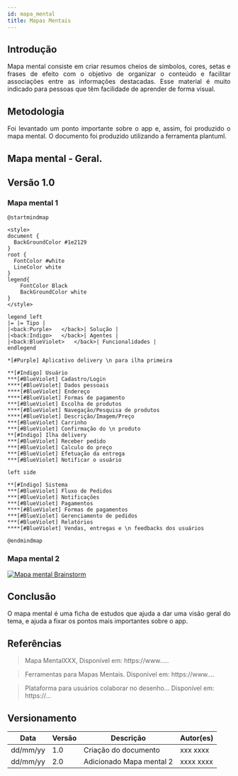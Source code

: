 ```yaml
---
id: mapa_mental
title: Mapas Mentais
---
```

 
## Introdução
 
<p align = "justify">
Mapa mental consiste em criar resumos cheios de símbolos, cores, setas e frases de efeito com o objetivo de organizar o conteúdo e facilitar associações entre as informações destacadas. Esse material é muito indicado para pessoas que têm facilidade de aprender de forma visual.
</p>
 
## Metodologia
 
<p align = "justify">
Foi levantado um ponto importante sobre o app e, assim, foi produzido o mapa mental. O documento foi produzido utilizando a ferramenta plantuml.
</p>
 
## Mapa mental - Geral.
 
## Versão 1.0
 
### Mapa mental 1
```puml
@startmindmap

<style>
document {
  BackGroundColor #1e2129
}
root {
  FontColor #white
  LineColor white
}
legend{
    FontColor Black
    BackGroundColor white
}
</style>

legend left
|= |= Tipo |
|<back:Purple>   </back>| Solução |
|<back:Indigo>   </back>| Agentes |
|<back:BlueViolet>   </back>| Funcionalidades |
endlegend

*[#Purple] Aplicativo delivery \n para ilha primeira

**[#Indigo] Usuário
***[#BlueViolet] Cadastro/Login
****[#BlueViolet] Dados pessoais
****[#BlueViolet] Endereço
****[#BlueViolet] Formas de pagamento
***[#BlueViolet] Escolha de produtos
****[#BlueViolet] Navegação/Pesquisa de produtos
****[#BlueViolet] Descrição/Imagem/Preço
***[#BlueViolet] Carrinho
***[#BlueViolet] Confirmação do \n produto
**[#Indigo] Ilha delivery
***[#BlueViolet] Receber pedido
***[#BlueViolet] Calculo do preço
***[#BlueViolet] Efetuação da entrega
***[#BlueViolet] Notificar o usuário

left side

**[#Indigo] Sistema
***[#BlueViolet] Fluxo de Pedidos
***[#BlueViolet] Notificações
***[#BlueViolet] Pagamentos
****[#BlueViolet] Formas de pagamentos
***[#BlueViolet] Gerenciamento de pedidos
***[#BlueViolet] Relatórios
****[#BlueViolet] Vendas, entregas e \n feedbacks dos usuários

@endmindmap
```
 
### Mapa mental 2
 
[![Mapa mental Brainstorm](../assets/Mapas_mentais/...png)](assets/Mapas_mentais/....png)
 
## Conclusão
 
<p align = "justify">
O mapa mental é uma ficha de estudos que ajuda a dar uma visão geral do tema, e ajuda a fixar os pontos mais importantes sobre o app.
</p>
 
## Referências
> Mapa MentalXXX,  Disponível em: https://www.....
 
> Ferramentas para Mapas Mentais. Disponível em: https://www....
 
> Plataforma para usuários colaborar no desenho... Disponível em: https://...
 
## Versionamento
| Data | Versão | Descrição | Autor(es) |
| -- | -- | -- | -- |
| dd/mm/yy | 1.0 | Criação do documento | xxx xxxx |
| dd/mm/yy | 2.0 | Adicionado Mapa mental 2 | xxxx xxxx |
